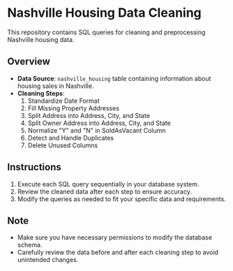 # Nashville Housing Data Cleaning

This repository contains SQL queries for cleaning and preprocessing Nashville housing data.

## Overview

- **Data Source**: `nashville_housing` table containing information about housing sales in Nashville.
- **Cleaning Steps**:
  1. Standardize Date Format
  2. Fill Missing Property Addresses
  3. Split Address into Address, City, and State
  4. Split Owner Address into Address, City, and State
  5. Normalize "Y" and "N" in SoldAsVacant Column
  6. Detect and Handle Duplicates
  7. Delete Unused Columns

## Instructions

1. Execute each SQL query sequentially in your database system.
2. Review the cleaned data after each step to ensure accuracy.
3. Modify the queries as needed to fit your specific data and requirements.

## Note

- Make sure you have necessary permissions to modify the database schema.
- Carefully review the data before and after each cleaning step to avoid unintended changes.
